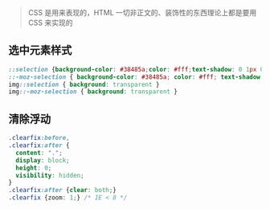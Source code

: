 
> CSS 是用来表现的，HTML 一切非正文的、装饰性的东西理论上都是要用 CSS 来实现的

## 选中元素样式

```css
::selection {background-color: #38485a;color: #fff;text-shadow: 0 1px 0 rgba(0, 0, 0, 0.3);}
::-moz-selection { background-color: #38485a; color: #fff; text-shadow: 0 1px 0 rgba(0, 0, 0, 0.3) }
img::selection { background: transparent }
img::-moz-selection { background: transparent }
```

## 清除浮动

```css
.clearfix:before,
.clearfix:after {
  content: ".";
  display: block;
  height: 0;
  visibility: hidden;
}
.clearfix:after {clear: both;}
.clearfix {zoom: 1;} /* IE < 8 */
```
